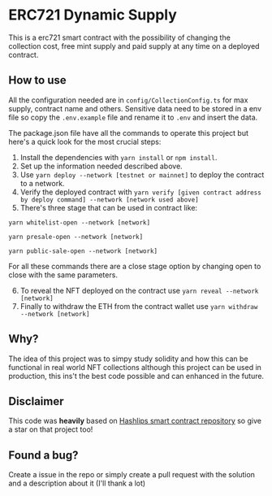# ERC721 Dynamic Supply
This is a erc721 smart contract with the possibility of changing the collection cost, free mint supply and paid supply at any time on a deployed contract.

## How to use
All the configuration needed are in ``config/CollectionConfig.ts`` for max supply, contract name and others.
Sensitive data need to be stored in a env file so copy the ``.env.example`` file and rename it to ``.env`` and insert the data.

The package.json file have all the commands to operate this project but here's a quick look for the most crucial steps:

1. Install the dependencies with ``yarn install`` or ``npm install``.
2. Set up the information needed described above.
3. Use ``yarn deploy --network [testnet or mainnet]`` to deploy the contract to a network.
4. Verify the deployed contract with ``yarn verify [given contract address by deploy command] --network [network used above]``
5. There's three stage that can be used in contract like:

  ```yarn whitelist-open --network [network]```

  ```yarn presale-open --network [network]```

  ```yarn public-sale-open --network [network]```

For all these commands there are a close stage option by changing open to close with the same parameters.

6. To reveal the NFT deployed on the contract use ``yarn reveal --network [network]``
7. Finally to withdraw the ETH from the contract wallet use ``yarn withdraw --network [network]``

## Why?
The idea of this project was to simpy study solidity and how this can be functional in real world NFT collections although this project can be used in production, this ins't the best code possible and can enhanced in the future.

## Disclaimer
This code was **heavily** based on [Hashlips smart contract repository](https://github.com/hashlips-lab/nft-erc721-collection/tree/main/smart-contract) so give a star on that project too!

## Found a bug?
Create a issue in the repo or simply create a pull request with the solution and a description about it (I'll thank a lot)

